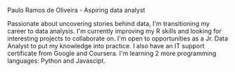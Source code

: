 Paulo Ramos de Oliveira - Aspiring data analyst

Passionate about uncovering stories behind data, I'm transitioning my career to data analysis. I'm currently improving my R skills and looking for interesting projects to collaborate on. I'm open to opportunities as a Jr. Data Analyst to put my knowledge into practice. I also have an IT support certificate from Google and Coursera. I'm learning 2 more programming languages: Python and Javascipt.

